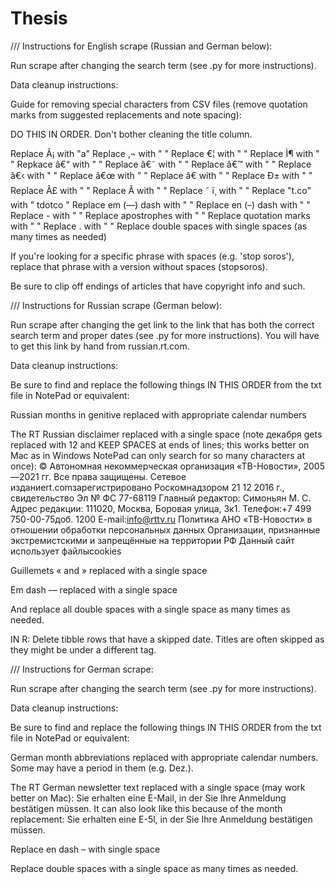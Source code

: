 # Thesis

 /// Instructions for English scrape (Russian and German below):
 
 Run scrape after changing the search term (see .py for more instructions).
 
 Data cleanup instructions:

 Guide for removing special characters from CSV files (remove quotation marks
 from suggested replacements and note spacing):
 
 DO THIS IN ORDER. Don't bother cleaning the title column.
 
 Replace Ã¡ with "a"
 Replace ‚¬ with " "
 Replace €¦ with " "
 Replace Ì¶ with " "
 Repkace â€“ with " "
 Replace â€˜ with " "
 Replace â€™ with " "
 Replace â€‹ with " "
 Replace â€œ with " "
 Replace â€ with " "
 Replace Ð± with " "
 Replace Â£ with " "
 Replace Â with " "
 Replace ˜ ï¸ with " "
 Replace "t.co" with " tdotco "
 Replace em (—) dash with " "
 Replace en (–) dash with " "
 Replace - with " "
 Replace apostrophes with " "
 Replace quotation marks with " "
 Replace . with " "
 Replace double spaces with single spaces (as many times as needed)
 
 If you're looking for a specific phrase with spaces (e.g. 'stop soros'),
 replace that phrase with a version without spaces (stopsoros).
 
 Be sure to clip off endings of articles that have copyright info and such.
 
 
 /// Instructions for Russian scrape (German below):
 
 Run scrape after changing the get link to the link that has both the correct
 search term and proper dates (see .py for more instructions). You will have to
 get this link by hand from russian.rt.com.
 
 Data cleanup instructions:
 
 Be sure to find and replace the following things IN THIS ORDER from the txt
 file in NotePad or equivalent:

 Russian months in genitive replaced with appropriate calendar numbers

The RT Russian disclaimer replaced with a single space (note декабря gets replaced 
with 12 and KEEP SPACES at ends of lines; this works better on Mac as in Windows
NotePad can only search for so many characters at once):
© Автономная некоммерческая организация «ТВ-Новости», 2005—2021 гг. Все права защищены. 
Сетевое изданиеrt.comзарегистрировано Роскомнадзором 21 12 2016 г., свидетельство 
Эл № ФС 77-68119 Главный редактор: Симоньян М. С. Адрес редакции: 111020, Москва, 
Боровая улица, 3к1. Телефон:+7 499 750-00-75доб. 1200 E-mail:info@rttv.ru Политика 
АНО «ТВ-Новости» в отношении обработки персональных данных Организации, признанные 
экстремистскими и запрещённые на территории РФ Данный сайт использует файлыcookies

 Guillemets « and » replaced with a single space

 Em dash — replaced with a single space

 And replace all double spaces with a single space as many times as needed.
 
 IN R: Delete tibble rows that have a skipped date. Titles are often skipped
 as they might be under a different tag.
 
 /// Instructions for German scrape:
 
 Run scrape after changing the search term (see .py for more instructions).
 
 Data cleanup instructions:
 
 Be sure to find and replace the following things IN THIS ORDER from the txt
 file in NotePad or equivalent:

 German month abbreviations replaced with appropriate calendar numbers. Some
 may have a period in them (e.g. Dez.).
 
 The RT German newsletter text replaced with a single space (may work better on
 Mac):
 Sie erhalten eine E-Mail, in der Sie Ihre Anmeldung bestätigen müssen.
 It can also look like this because of the month replacement:
 Sie erhalten eine E-5l, in der Sie Ihre Anmeldung bestätigen müssen.
 
 Replace en dash – with single space
 
 Replace double spaces with a single space as many times as needed.
 
 
 